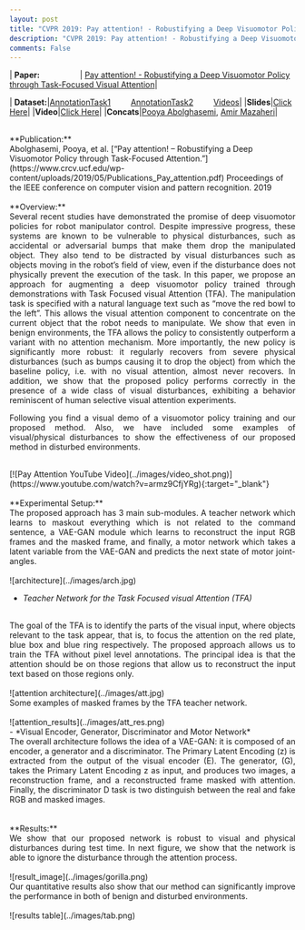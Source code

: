 ```yaml
---
layout: post
title: "CVPR 2019: Pay attention! - Robustifying a Deep Visuomotor Policy throughTask-Focused Visual Attention?"
description: "CVPR 2019: Pay attention! - Robustifying a Deep Visuomotor Policy throughTask-Focused Visual Attention"
comments: False
---
```


| **Paper:** &nbsp;&nbsp;&nbsp;&nbsp;&nbsp;&nbsp;&nbsp;&nbsp;&nbsp;&nbsp;&nbsp;&nbsp;&nbsp;&nbsp;&nbsp;&nbsp;&nbsp;| [Pay attention! - Robustifying a Deep Visuomotor Policy through Task-Focused Visual Attention](https://www.crcv.ucf.edu/wp-content/uploads/2019/05/Publications_Pay_attention.pdf)|

| **Dataset:**|[AnnotationTask1](https://www.crcv.ucf.edu/wp-content/uploads/2019/05/Projects_PayAttention_5001_task_annotation.csv)&nbsp;&nbsp;&nbsp;&nbsp;&nbsp;&nbsp;&nbsp;&nbsp;&nbsp;[AnnotationTask2](https://www.crcv.ucf.edu/wp-content/uploads/2019/05/Projects_PayAttention_5002_task_annotation.csv)&nbsp;&nbsp;&nbsp;&nbsp;&nbsp;&nbsp;&nbsp;&nbsp;&nbsp;[Videos](https://www.crcv.ucf.edu/datasets/files/camera-1.zip)|
|**Slides**|[Click Here](https://www.crcv.ucf.edu/wp-content/uploads/2019/06/Projects_PayAttention_Slides.pptx)|
|**Video**|[Click Here](https://youtu.be/eh43sI4v9ag)|
|**Concats**|[Pooya Abolghasemi](mailto:pooya.abolghasemi@knights.ucf.edu), [Amir Mazaheri](mailto:amirmazaheri@knights.ucf.edu)|

<br />
**Publication:**
<br />
Abolghasemi, Pooya, et al. [“Pay attention! – Robustifying a Deep Visuomotor Policy through Task-Focused Attention.”](https://www.crcv.ucf.edu/wp-content/uploads/2019/05/Publications_Pay_attention.pdf) Proceedings of the IEEE conference on computer vision and pattern recognition. 2019
<br />
<br />
**Overview:**
<br />
<div style="text-align: justify">
Several recent studies have demonstrated the promise of deep visuomotor policies for robot manipulator control. Despite impressive progress, these systems are known to be vulnerable to physical disturbances, such as accidental or adversarial bumps that make them drop the manipulated object. They also tend to be distracted by visual disturbances such as objects moving in the robot’s field of view, even if the disturbance does not physically prevent the execution of the task. In this paper, we propose an approach for augmenting a deep visuomotor policy trained through demonstrations with Task Focused visual Attention (TFA). The manipulation task is specified with a natural language text such as “move the red bowl to the left”. This allows the visual attention component to concentrate on the current object that the robot needs to manipulate. We show that even in benign environments, the TFA allows the policy to consistently outperform a variant with no attention mechanism. More importantly, the new policy is significantly more robust: it regularly recovers from severe physical disturbances (such as bumps causing it to drop the object) from which the baseline policy, i.e. with no visual attention, almost never recovers. In addition, we show that the proposed policy performs correctly in the presence of a wide class of visual disturbances, exhibiting a behavior reminiscent of human selective visual attention experiments.
<br />

Following you find a visual demo of a visuomotor policy training and our proposed method. Also, we have included some examples of visual/physical disturbances to show the effectiveness of our proposed method in disturbed environments.
</div>
<br />
[![Pay Attention YouTube Video](../images/video_shot.png)](https://www.youtube.com/watch?v=armz9CfjYRg){:target="_blank"}
<br />
<br />
**Experimental Setup:**
<br />
<div style="text-align: justify">
The proposed approach has 3 main sub-modules. A teacher network which learns to maskout everything which is not related to the command sentence, a VAE-GAN module which learns to reconstruct the input RGB frames and the masked frame, and finally, a motor network which takes a latent variable from the VAE-GAN and predicts the next state of motor joint-angles.
</div>
<br />
![architecture](../images/arch.jpg)
<br />

- *Teacher Network for the Task Focused visual Attention (TFA)*
<br />
<div style="text-align: justify">
The goal of the TFA is to identify the parts of the visual input, where objects relevant to the task appear, that is, to focus the attention on the red plate, blue box and blue ring respectively. The proposed approach allows us to train the TFA without pixel level annotations. The principal idea is that the attention should be on those regions that allow us to reconstruct the input text based on those regions only.
</div>
<br />
![attention architecture](../images/att.jpg)
<br />
<div style="text-align: justify">
Some examples of masked frames by the TFA teacher network.
</div>
<br />
![attention_results](../images/att_res.png)

<br />
- *Visual Encoder, Generator, Discriminator and Motor Network*
<br />
<div style="text-align: justify">
The overall architecture follows the idea of a VAE-GAN: it is composed of an encoder, a generator and a discriminator. The Primary Latent Encoding (z) is extracted from the output of the visual encoder (E). The generator, (G), takes the Primary Latent Encoding z as input, and produces two images, a reconstruction frame, and a reconstructed frame masked with attention. Finally, the discriminator D task is two distinguish between the real and fake RGB and masked images.
</div>

<br />
<br />
**Results:**
<div style="text-align: justify">
We show that our proposed network is robust to visual and physical disturbances during test time. In next figure, we show that the network is able to ignore the disturbance through the attention process.
</div>
<br />
![result_image](../images/gorilla.png)
<br />
<div style="text-align: justify">
Our quantitative results also show that our method can significantly improve the performance in both of benign and disturbed environments.
</div>
<br />
![results table](../images/tab.png)
<br />


